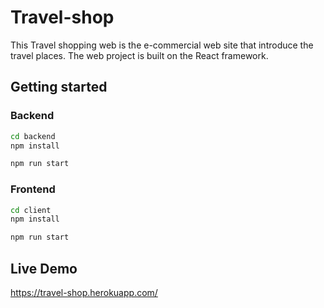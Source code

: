 # Travel-shop

This Travel shopping web is the e-commercial web site that introduce the travel places.
The web project is built on the React framework.

## Getting started

### Backend

```bash
cd backend
npm install

npm run start
```

### Frontend

```bash
cd client
npm install

npm run start
```

## Live Demo

https://travel-shop.herokuapp.com/
